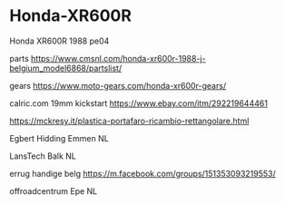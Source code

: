 # Honda-XR600R
Honda XR600R 1988 pe04

parts
https://www.cmsnl.com/honda-xr600r-1988-j-belgium_model6868/partslist/

gears 
https://www.moto-gears.com/honda-xr600r-gears/

calric.com
19mm kickstart
https://www.ebay.com/itm/292219644461

https://mckresy.it/plastica-portafaro-ricambio-rettangolare.html

Egbert Hidding Emmen NL

LansTech Balk NL

errug handige belg
https://m.facebook.com/groups/151353093219553/

offroadcentrum Epe NL


